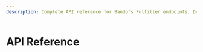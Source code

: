 ```yaml
---
description: Complete API reference for Bando's Fulfiller endpoints. Detailed documentation for integrating crypto payment processing into your application.
---
```


# API Reference
